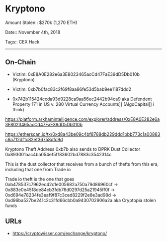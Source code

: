 # Kryptono 

Amount Stolen:: $270k (1,270 ETH)

Date:: November 4th, 2018

Tags:: CEX Hack



---



## On-Chain

- Victim: 0xE8A0E282e6a3E8023465acCd47FaE39dD5Db010b (Kryptono)

- Victim: 0xb7b0fac83c2f69f8aa86fe53d5bab9ee1187ddd2

- 0x742b115424ccda93d9228ca9aa56ec2442b94ca9 aka Defendent Property 171 in US v. 280 Virtual Currency Accounts]] (AlgoCapital]] i think)

https://platform.arkhamintelligence.com/explorer/address/0xE8A0E282e6a3E8023465acCd47FaE39dD5Db010b

https://etherscan.io/tx/0xd8a43be09c4bf8788db229ddd1bbb773c1a00883c6a712df1c82ef36758dfc9d

Kryptono Theft Address 0xb7b also sends to DPRK Dust Collector 0x893001aac4ba054ef5f183602bd7883c3542314c

This is the dust collector that receives from a bunch of thefts from this era, including that one from Trade io

Trade io theft is the one that goes 0xb478537c7962ec42c1e005682a750a79d86960cf -> 0x883e0e45f8de84cb3fdb76d0297d25a21945ff0f -> 0xd694e78234fe3eaf9f87c3ced8229f2e8e3ad98d -> 0xd96ba527be241c2c31fd66cbb0a9430702906a2a aka Cryptopia stolen funds


## URLs

- https://cryptowisser.com/exchange/kryptono/

